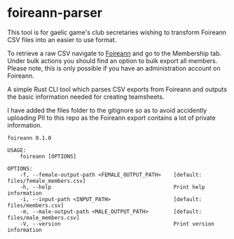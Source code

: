 # foireann-parser

This tool is for gaelic game's club secretaries wishing to transform Foireann CSV files into an easier to use format.

To retrieve a raw CSV navigate to [Foireann](https://www.foireann.ie/) and go to the Membership tab. Under bulk actions you should find an option to
bulk export all members. Please note, this is only possible if you have an administration account on Foireann.

A simple Rust CLI tool which parses CSV exports from Foireann and outputs the basic information needed for creating teamsheets. 

I have added the files folder to the gitignore so as to avoid accidently uploading PII to this repo as the Foireann export contains a lot of private information.

```
foireann 0.1.0

USAGE:
    foireann [OPTIONS]

OPTIONS:
    -f, --female-output-path <FEMALE_OUTPUT_PATH>    [default: files/female_members.csv]
    -h, --help                                       Print help information
    -i, --input-path <INPUT_PATH>                    [default: files/members.csv]
    -m, --male-output-path <MALE_OUTPUT_PATH>        [default: files/male_members.csv]
    -V, --version                                    Print version information
```
